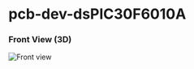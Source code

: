 # pcb-dev-dsPIC30F6010A


<h3>Front View (3D)</h3>

![Front view](Images/Final_Raytracing.jpg "Front View")
